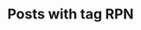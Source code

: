 ---
layout: tag
title: Posts with tag RPN
summary: posts with tag RPN
tag: rpn
permalink: /tags/rpn/
sitemap: false
---